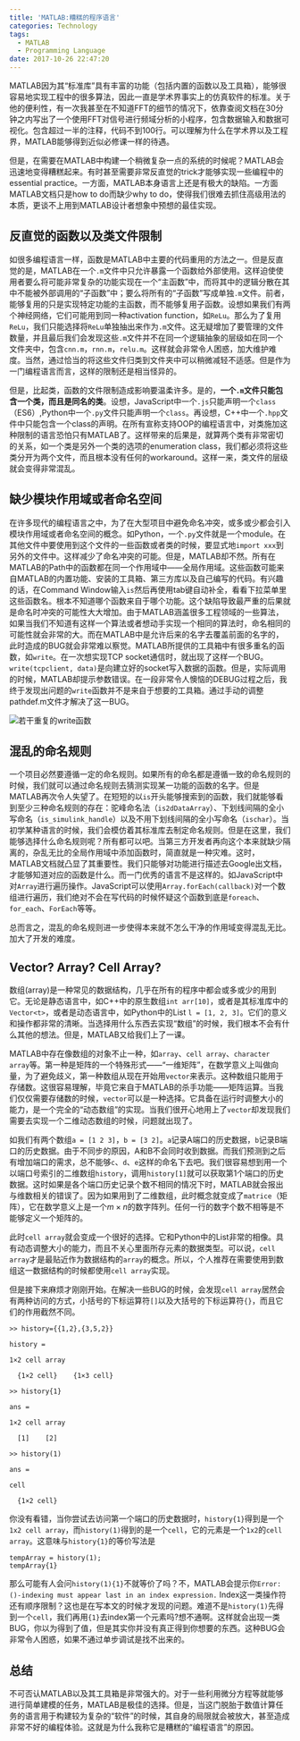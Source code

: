 ```yaml
---
title: 'MATLAB:糟糕的程序语言'
categories: Technology
tags:
  - MATLAB
  - Programming Language
date: 2017-10-26 22:47:20
---
```



MATLAB因为其“标准库”具有丰富的功能（包括内置的函数以及工具箱），能够很容易地实现工程中的很多算法，因此一直是学术界事实上的仿真软件的标准。关于他的便利性，有一次我甚至在不知道FFT的细节的情况下，依靠查阅文档在30分钟之内写出了一个使用FFT对信号进行频域分析的小程序，包含数据输入和数据可视化。包含超过一半的注释，代码不到100行。可以理解为什么在学术界以及工程界，MATLAB能够得到近似必修课一样的待遇。

但是，在需要在MATLAB中构建一个稍微复杂一点的系统的时候呢？MATLAB会迅速地变得糟糕起来。有时甚至需要非常反直觉的trick才能够实现一些编程中的essential practice。一方面，MATLAB本身语言上还是有极大的缺陷。一方面MATLAB文档只是how to do而缺少why to do，使得我们很难去抓住高级用法的本质，更谈不上用到MATLAB设计者想象中预想的最佳实现。
<!--more-->

## 反直觉的函数以及类文件限制
如很多编程语言一样，函数是MATLAB中主要的代码重用的方法之一。但是反直觉的是，MATLAB在一个`.m`文件中只允许暴露一个函数给外部使用。这样迫使使用者要么将可能非常复杂的功能实现在一个“主函数”中，而将其中的逻辑分散在其中不能被外部调用的“子函数”中；要么将所有的“子函数”写成单独`.m`文件。前者，能够复用的只是实现特定功能的主函数，而不能够复用子函数。设想如果我们有两个神经网络，它们可能用到同一种activation function，如`ReLu`。那么为了复用`ReLu`，我们只能选择将`ReLu`单独抽出来作为`.m`文件。这无疑增加了要管理的文件数量，并且最后我们会发现这些`.m`文件并不在同一个逻辑抽象的层级如在同一个文件夹中，包含`cnn.m`，`rnn.m`，`relu.m`。这样就会非常令人困惑，加大维护难度。当然，通过恰当的将这些文件归类到文件夹中可以稍微减轻不适感。但是作为一门编程语言而言，这样的限制还是相当怪异的。

但是，比起类，函数的文件限制造成影响要温柔许多。是的，**一个`.m`文件只能包含一个类，而且是同名的类**。设想，JavaScript中一个`.js`只能声明一个`class`（ES6）,Python中一个`.py`文件只能声明一个`class`。再设想，C++中一个`.hpp`文件中只能包含一个class的声明。在所有宣称支持OOP的编程语言中，对类施加这种限制的语言恐怕只有MATLAB了。这样带来的后果是，就算两个类有非常密切的关系，如一个类是另外一个类的选项的enumeration class，我们都必须将这些类分开为两个文件，而且根本没有任何的workaround。这样一来，类文件的层级就会变得非常混乱。

## 缺少模块作用域或者命名空间
在许多现代的编程语言之中，为了在大型项目中避免命名冲突，或多或少都会引入模块作用域或者命名空间的概念。如Python，一个`.py`文件就是一个module。在其他文件中要使用到这个文件的一些函数或者类的时候，要显式地`import xxx`到另外的文件中。这样减少了命名冲突的可能。但是，MATLAB却不然。所有在MATLAB的Path中的函数都在同一个作用域中——全局作用域。这些函数可能来自MATLAB的内置功能、安装的工具箱、第三方库以及自己编写的代码。有兴趣的话，在Command Window输入`is`然后再使用tab键自动补全，看看下拉菜单里这些函数名。根本不知道哪个函数来自于哪个功能。这个缺陷导致最严重的后果就是命名时冲突的可能性大大增加。由于MATLAB涵盖很多工程领域的一些算法，如果当我们不知道有这样一个算法或者想动手实现一个相同的算法时，命名相同的可能性就会非常的大。而在MATLAB中是允许后来的名字去覆盖前面的名字的，此时造成的BUG就会非常难以察觉。MATLAB所提供的工具箱中有很多重名的函数，如`write`。在一次想实现TCP socket通信时，就出现了这样一个BUG。`write(tcpclient, data)`是向建立好的socket写入数据的函数。但是，实际调用的时候，MATLAB却提示参数错误。在一段非常令人懊恼的DEBUG过程之后，我终于发现出问题的`write`函数并不是来自于想要的工具箱。通过手动的调整pathdef.m文件才解决了这一BUG。

![若干重复的write函数](/images/2017/10/20171025222801.png)

## 混乱的命名规则
一个项目必然要遵循一定的命名规则。如果所有的命名都是遵循一致的命名规则的时候，我们就可以通过命名规则去猜测实现某一功能的函数的名字。但是MATLAB再次令人失望了。在短短的以`is`开头能够搜索到的函数，我们就能够看到至少三种命名规则的存在：驼峰命名法（`is2dDataArray`）、下划线间隔的全小写命名（`is_simulink_handle`）以及不用下划线间隔的全小写命名（`ischar`）。当初学某种语言的时候，我们会模仿着其标准库去制定命名规则。但是在这里，我们能够选择什么命名规则呢？所有都可以吧。当第三方开发者再向这个本来就缺少隔离的，杂乱无比的全局作用域中添加函数时，简直就是一种灾难。这时，MATLAB文档就凸显了其重要性。我们只能够对功能进行描述去Google出文档，才能够知道对应的函数是什么。而一门优秀的语言不是这样的。如JavaScript中对`Array`进行遍历操作。JavaScript可以使用`Array.forEach(callback)`对一个数组进行遍历，我们绝对不会在写代码的时候怀疑这个函数到底是`foreach`、`for_each`、`ForEach`等等。

总而言之，混乱的命名规则进一步使得本来就不怎么干净的作用域变得混乱无比。加大了开发的难度。

## Vector? Array? Cell Array?
数组(array)是一种常见的数据结构，几乎在所有的程序中都会或多或少的用到它。无论是静态语言中，如C++中的原生数组`int arr[10]`，或者是其标准库中的`Vector<t>`，或者是动态语言中，如Python中的List `l = [1, 2, 3]`。它们的意义和操作都非常的清晰。当选择用什么东西去实现“数组”的时候，我们根本不会有什么其他的想法。但是，MATLAB又给我们上了一课。

MATLAB中存在像数组的对象不止一种，如`array`、`cell array`、`character array`等。第一种是矩阵的一个特殊形式——“一维矩阵”，在数学意义上叫做向量，为了避免歧义，第一种数组从现在开始用`vector`来表示。这种数组只能用于存储数。这很容易理解，毕竟它来自于MATLAB的杀手功能——矩阵运算。当我们仅仅需要存储数的时候，`vector`可以是一种选择。它具备在运行时调整大小的能力，是一个完全的“动态数组”的实现。当我们很开心地用上了`vector`却发现我们需要去实现一个二维动态数组的时候，问题就出现了。

如我们有两个数组`a = [1 2 3]`，`b = [3 2]`。`a`记录A端口的历史数据，`b`记录B端口的历史数据。由于不同步的原因，A和B不会同时收到数据。而我们预测到之后有增加端口的需求，总不能够`c`、`d`、`e`这样的命名下去吧。我们很容易想到用一个以端口号索引的二维数组`history`，调用`history[1]`就可以获取第1个端口的历史数据。这时如果是各个端口历史记录个数不相同的情况下时，MATLAB就会报出与维数相关的错误了。因为如果用到了二维数组，此时概念就变成了`matrice`（矩阵），它在数学意义上是一个$m \times n$的数字阵列。任何一行的数字个数不相等是不能够定义一个矩阵的。

此时`cell array`就会变成一个很好的选择。它和Python中的List非常的相像。具有动态调整大小的能力，而且不关心里面所存元素的数据类型。可以说，`cell array`才是最贴近作为数据结构的`array`的概念。所以，个人推荐在需要使用到数组这一数据结构的时候都使用`cell array`实现。

但是接下来麻烦才刚刚开始。在解决一些BUG的时候，会发现`cell array`居然会有两种访问的方式，小括号的下标运算符`[]`以及大括号的下标运算符`{}`，而且它们的作用截然不同。

    >> history={{1,2},{3,5,2}}

    history =

    1×2 cell array

      {1×2 cell}    {1×3 cell}

    >> history{1}

    ans =

    1×2 cell array

      [1]    [2]

    >> history(1)

    ans =

    cell

      {1×2 cell}

你没有看错，当你尝试去访问第一个端口的历史数据时，`history{1}`得到是一个`1x2 cell array`，而`history(1)`得到的是一个`cell`，它的元素是一个`1x2`的`cell array`。这意味与`history{1}`的等价写法是

    tempArray = history(1);
    tempArray{1}

那么可能有人会问`history(1){1}`不就等价了吗？不，MATLAB会提示你`Error: ()-indexing must appear last in an index expression.` Index这一类操作符还有顺序限制？这也是在写本文的时候才发现的问题。难道不是`history(1)`先得到一个`cell`，我们再用`{1}`去index第一个元素吗?想不通啊。这样就会出现一类BUG，你以为得到了值，但是其实你并没有真正得到你想要的东西。这种BUG会非常令人困惑，如果不通过单步调试是找不出来的。

## 总结
不可否认MATLAB以及其工具箱是非常强大的。对于一些利用微分方程等就能够进行简单建模的任务，MATLAB是极佳的选择。但是，当这门脱胎于数值计算任务的语言用于构建较为复杂的“软件”的时候，其自身的局限就会被放大，甚至造成非常不好的编程体验。这就是为什么我称它是糟糕的“编程语言”的原因。
